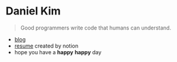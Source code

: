 # Daniel Kim 

> Good programmers write code that humans can understand.

- [blog](https://dankim.gatsbyjs.io/)
- [resume](https://www.notion.so/e0d17fd28b6648d58625bf828db179d7) created by notion
- hope you have a **happy** **happy** day
